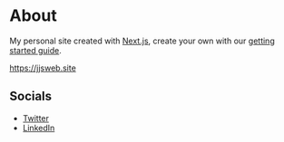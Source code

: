 # About

My personal site created with [Next.js](https://github.com/vercel/next.js), create your own with our [getting started guide](https://nextjs.org/docs/getting-started).

https://jjsweb.site

## Socials

- [Twitter](https://twitter.com/_ijjk)
- [LinkedIn](https://www.linkedin.com/in/jj-kasper-0b5392166/)
